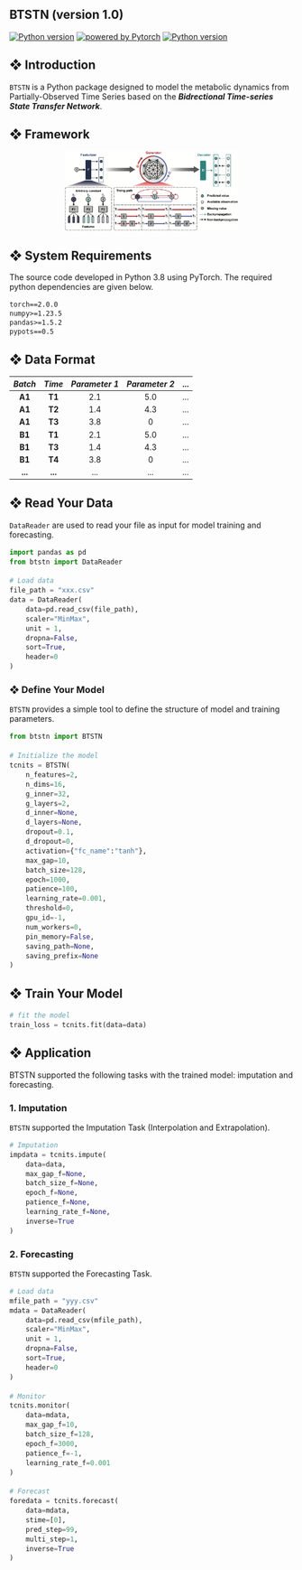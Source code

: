 <h2 align="left">BTSTN (version 1.0)</h2>

<p align="left">
    <a href="https://www.python.org/"><img alt="Python version" src="https://img.shields.io/badge/Python-v3.7--3.11-blue?logo=python&logoColor=white"></a>
    <a href="https://pytorch.org/"><img alt="powered by Pytorch" src="https://img.shields.io/badge/PyTorch-2.0.0-EE781F?logo=pytorch&logoColor=white"></a>
    <a href="LICENSE"><img alt="Python version" src="https://img.shields.io/badge/license-MIT-brightgreen"></a>
</p>

## ❖ Introduction
`BTSTN` is a Python package designed to model the metabolic dynamics from Partially-Observed Time Series based on the ***Bidrectional Time-series State Transfer Network***.

## ❖ Framework
<div align=center><img src="image/framework.png" style="zoom: 30%;"/></div>

## ❖ System Requirements
The source code developed in Python 3.8 using PyTorch. The required python dependencies are given below.
```
torch==2.0.0
numpy>=1.23.5
pandas>=1.5.2
pypots==0.5
```

## ❖ Data Format
|*Batch*|*Time* |*Parameter 1*|*Parameter 2*|...|
|:-:    |:-:    |:-:          |:-:          |:-:|
|__A1__ |__T1__ |2.1          |5.0          |...|
|__A1__ |__T2__ |1.4          |4.3          |...|
|__A1__ |__T3__ |3.8          |0            |...|
|__B1__ |__T1__ |2.1          |5.0          |...|
|__B1__ |__T3__ |1.4          |4.3          |...|
|__B1__ |__T4__ |3.8          |0            |...|
|__...__|__...__|...          |...          |...|

## ❖ Read Your Data
`DataReader` are used to read your file as input for model training and forecasting.

```python
import pandas as pd
from btstn import DataReader

# Load data
file_path = "xxx.csv"
data = DataReader(
    data=pd.read_csv(file_path),
    scaler="MinMax",
    unit = 1,
    dropna=False,
    sort=True,
    header=0
)
```

### ❖ Define Your Model
`BTSTN` provides a simple tool to define the structure of model and training parameters.

```python
from btstn import BTSTN

# Initialize the model
tcnits = BTSTN(
    n_features=2,
    n_dims=16,
    g_inner=32,
    g_layers=2,
    d_inner=None,
    d_layers=None,
    dropout=0.1,
    d_dropout=0,
    activation={"fc_name":"tanh"},
    max_gap=10,
    batch_size=128,
    epoch=1000,
    patience=100,
    learning_rate=0.001,
    threshold=0,
    gpu_id=-1,
    num_workers=0,
    pin_memory=False,
    saving_path=None,
    saving_prefix=None
)
```

## ❖ Train Your Model
```python
# fit the model
train_loss = tcnits.fit(data=data)
```

## ❖ Application
BTSTN supported the following tasks with the trained model: imputation and forecasting. 

### 1. Imputation
`BTSTN` supported the Imputation Task (Interpolation and Extrapolation).

```python
# Imputation
impdata = tcnits.impute(
    data=data,
    max_gap_f=None,
    batch_size_f=None,
    epoch_f=None,
    patience_f=None,
    learning_rate_f=None,
    inverse=True
)
```


### 2. Forecasting
`BTSTN` supported the Forecasting Task.
```python
# Load data
mfile_path = "yyy.csv"
mdata = DataReader(
    data=pd.read_csv(mfile_path),
    scaler="MinMax",
    unit = 1,
    dropna=False,
    sort=True,
    header=0
)

# Monitor
tcnits.monitor(
    data=mdata,
    max_gap_f=10,
    batch_size_f=128,
    epoch_f=3000,
    patience_f=-1,
    learning_rate_f=0.001
)

# Forecast
foredata = tcnits.forecast(
    data=mdata,
    stime=[0],
    pred_step=99,
    multi_step=1,
    inverse=True
)
```
